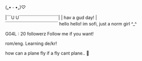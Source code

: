 
   



 („• ֊ •„)♡
 
|￣U U￣￣￣￣￣￣￣￣￣|
| hav a gud day!     |  
￣￣￣￣￣￣￣￣￣￣￣￣
hello hello! im sofi, just a norm girl ^_^ 

G04L : 20 followerz 
Follow me if you want! 

rom/eng. Learning de/kr!








how can a plane fly if a fly cant plane.. 🤔
